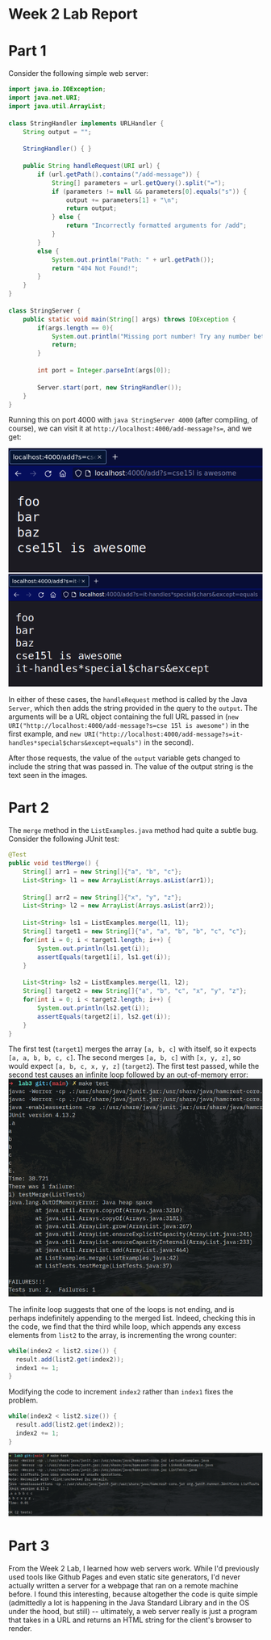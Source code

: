 # Week 2 Lab Report

# Part 1
Consider the following simple web server:
```java
import java.io.IOException;
import java.net.URI;
import java.util.ArrayList;

class StringHandler implements URLHandler {
    String output = "";

    StringHandler() { }

    public String handleRequest(URI url) {
        if (url.getPath().contains("/add-message")) {
            String[] parameters = url.getQuery().split("=");
            if (parameters != null && parameters[0].equals("s")) {
                output += parameters[1] + "\n";
                return output;
            } else {
                return "Incorrectly formatted arguments for /add";
            }
        }
        else {
            System.out.println("Path: " + url.getPath());
            return "404 Not Found!";
        }
    }
}

class StringServer {
    public static void main(String[] args) throws IOException {
        if(args.length == 0){
            System.out.println("Missing port number! Try any number between 1024 to 49151");
            return;
        }

        int port = Integer.parseInt(args[0]);

        Server.start(port, new StringHandler());
    }
}
```

Running this on port 4000 with `java StringServer 4000` (after compiling, of course), we can visit it at `http://localhost:4000/add-message?s=`, and we get:

![](images/string-server-1.png)
![](images/string-server-2.png)

In either of these cases, the `handleRequest` method is called by the Java `Server`, which then adds the string provided in the query to the `output`. The arguments will be a URL object containing the full URL passed in (`new URI("http://localhost:4000/add-message?s=cse 15l is awesome")` in the first example, and `new URI("http://localhost:4000/add-message?s=it-handles*special$chars&except=equals")` in the second). 

After those requests, the value of the `output` variable gets changed to include the string that was passed in. The value of the output string is the text seen in the images.

# Part 2
The `merge` method in the `ListExamples.java` method had quite a subtle bug. Consider the following JUnit test:
```java
@Test
public void testMerge() {
    String[] arr1 = new String[]{"a", "b", "c"};
    List<String> l1 = new ArrayList(Arrays.asList(arr1));

    String[] arr2 = new String[]{"x", "y", "z"};
    List<String> l2 = new ArrayList(Arrays.asList(arr2));

    List<String> ls1 = ListExamples.merge(l1, l1);
    String[] target1 = new String[]{"a", "a", "b", "b", "c", "c"};
    for(int i = 0; i < target1.length; i++) {
        System.out.println(ls1.get(i));
        assertEquals(target1[i], ls1.get(i));
    }

    List<String> ls2 = ListExamples.merge(l1, l2);
    String[] target2 = new String[]{"a", "b", "c", "x", "y", "z"};
    for(int i = 0; i < target2.length; i++) {
        System.out.println(ls2.get(i));
        assertEquals(target2[i], ls2.get(i));
    }
}
```

The first test (`target1`) merges the array `[a, b, c]` with itself, so it expects `[a, a, b, b, c, c]`. The second merges `[a, b, c]` with `[x, y, z]`, so would expect `[a, b, c, x, y, z]` (`target2`). The first test passed, while the second test causes an infinite loop followed by an out-of-memory error:
![merge test failing as described](images/merge_fail.png)

The infinite loop suggests that one of the loops is not ending, and is perhaps indefinitely appending to the merged list. Indeed, checking this in the code, we find that the third while loop, which appends any excess elements from `list2` to the array, is incrementing the wrong counter:
```java
while(index2 < list2.size()) {
  result.add(list2.get(index2));
  index1 += 1;
}
```
Modifying the code to increment `index2` rather than `index1` fixes the problem.
```java
while(index2 < list2.size()) {
  result.add(list2.get(index2));
  index2 += 1;
}
```
![merge test passing](images/merge_pass.png)


# Part 3
From the Week 2 Lab, I learned how web servers work. While I'd previously used tools like Github Pages and even static site generators, I'd never actually written a server for a webpage that ran on a remote machine before. I found this interesting, because altogether the code is quite simple (admittedly a lot is happening in the Java Standard Library and in the OS under the hood, but still) -- ultimately, a web server really is just a program that takes in a URL and returns an HTML string for the client's browser to render. 
